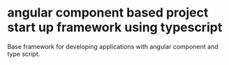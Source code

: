 # angular component based project start up framework using typescript
Base framework for developing applications with angular component and type script.
